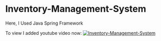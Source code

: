 # Inventory-Management-System
Here, I Used Java Spring Framework

To view I added youtube video now: 
[![Inventory-Management-System](https://img.youtube.com/vi/GgUknvmrDZI
)](https://www.youtube.com/watch?v=GgUknvmrDZI)
